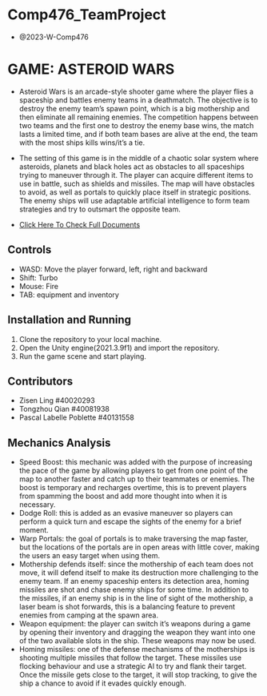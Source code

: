 # Comp476_TeamProject 
- @2023-W-Comp476
  
# GAME: ASTEROID WARS
- Asteroid Wars is an arcade-style shooter game where the player flies a spaceship and battles enemy teams in a deathmatch. The objective is to destroy the enemy team’s spawn point, which is a big mothership and then eliminate all remaining enemies. The competition happens between two teams and the first one to destroy the enemy base wins, the match lasts a limited time, and if both team bases are alive at the end, the team with the most ships kills wins/it’s a tie.
- The setting of this game is in the middle of a chaotic solar system where asteroids, planets and black holes act as obstacles to all spaceships trying to maneuver through it. The player can acquire different items to use in battle, such as shields and missiles. The map will have obstacles to avoid, as well as portals to quickly place itself in strategic positions. The enemy ships will use adaptable artificial intelligence to form team strategies and try to outsmart the opposite team.


- [Click Here To Check Full Documents](https://docs.google.com/document/d/152IiH644G6g-sS6qVvFXUZ_jZ827LYQ5wGeIpCHpICk/edit?usp=sharing)

## Controls
- WASD: Move the player forward, left, right and backward
- Shift: Turbo
- Mouse: Fire
- TAB: equipment and inventory

## Installation and Running
1. Clone the repository to your local machine.
2. Open the Unity engine(2021.3.9f1) and import the repository.
3. Run the game scene and start playing.

## Contributors
  - Zisen Ling #40020293
  - Tongzhou Qian #40081938
  - Pascal Labelle Poblette #40131558 

## Mechanics Analysis
- Speed Boost: this mechanic was added with the purpose of increasing the pace of the game by allowing players to get from one point of the map to another faster and catch up to their teammates or enemies. The boost is temporary and recharges overtime, this is to prevent players from spamming the boost and add more thought into when it is necessary.
- Dodge Roll: this is added as an evasive maneuver so players can perform a quick turn and escape the sights of the enemy for a brief moment.
- Warp Portals: the goal of portals is to make traversing the map faster, but the locations of the portals are in open areas with little cover, making the users an easy target when using them.
- Mothership defends itself: since the mothership of each team does not move, it will defend itself to make its destruction more challenging to the enemy team. If an enemy spaceship enters its detection area, homing missiles are shot and chase enemy ships for some time. In addition to the missiles, if an enemy ship is in the line of sight of the mothership, a laser beam is shot forwards, this is a balancing feature to prevent enemies from camping at the spawn area.
- Weapon equipment: the player can switch it’s weapons during a game by opening their inventory and dragging the weapon they want into one of the two available slots in the ship. These weapons may now be used.
- Homing missiles: one of the defense mechanisms of the motherships is shooting multiple missiles that follow the target. These missiles use flocking behaviour and use a strategic AI to try and flank their target. Once the missile gets close to the target, it will stop tracking, to give the ship a chance to avoid if it evades quickly enough.
